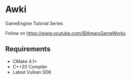 # Awki
GameEngine Tutorial Series

Follow on https://www.youtube.com/@AmaruGameWorks

## Requirements
- CMake 4.1+
- C++20 Compiler
- Latest Vulkan SDK